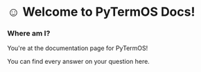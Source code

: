 # ☺️ Welcome to PyTermOS Docs!

### Where am I?

You're at the documentation page for PyTermOS!&#x20;

You can find every answer on your question here.
